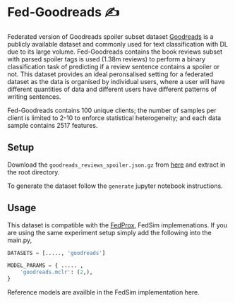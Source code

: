 # Fed-Goodreads ✍️
Federated version of Goodreads spoiler subset dataset
[Goodreads](https://sites.google.com/eng.ucsd.edu/ucsdbookgraph) is a publicly available dataset and commonly used for text classification with DL due to its large volume.
Fed-Goodreads contains the book reviews subset with parsed spoiler tags is used (1.38m reviews) to perform a binary classification task of predicting if a review sentence contains a spoiler or not.
This dataset provides an ideal peronsalised setting for a federated dataset as the data is organised by individual users, where a user will have different quantities of data and different users have different patterns of writing sentences. 

Fed-Goodreads contains 100 unique clients; the number of samples per client is limited to 2-10 to enforce statistical heterogeneity; and each data sample contains 2517 features.

## Setup
Download the ```goodreads_reviews_spoiler.json.gz``` from [here](https://drive.google.com/uc?id=196W2kDoZXRPjzbTjM6uvTidn6aTpsFnS) and extract in the root directory.

To generate the dataset follow the ```generate``` jupyter notebook instructions.

## Usage
This dataset is compatible with the [FedProx](https://github.com/litian96/FedProx), FedSim implemenations. If you are using the same experiment setup simply add the following into the main.py,

```python
DATASETS = [....., 'goodreads']

MODEL_PARAMS = { ..... , 
    'goodreads.mclr': (2,), 
}

```

Reference models are availble in the FedSim implementation here.
